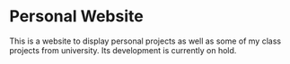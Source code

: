 # Personal Website
This is a website to display personal projects as well as some of my class projects from university. Its development is currently on hold.
